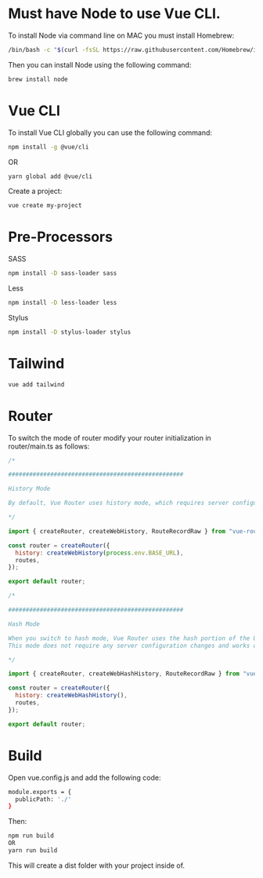 # Must have Node to use Vue CLI.

To install Node via command line on MAC you must install Homebrew:
```bash
/bin/bash -c "$(curl -fsSL https://raw.githubusercontent.com/Homebrew/install/HEAD/install.sh)"
```

Then you can install Node using the following command:
```bash
brew install node
```

# Vue CLI

To install Vue CLI globally you can use the following command:
```bash
npm install -g @vue/cli
```
OR
```bash
yarn global add @vue/cli
```

Create a project:
```bash
vue create my-project
```

# Pre-Processors

SASS
```bash
npm install -D sass-loader sass
```

Less
```bash
npm install -D less-loader less
```

Stylus
```bash
npm install -D stylus-loader stylus
```


# Tailwind

```bash
vue add tailwind
```
    
# Router

To switch the mode of router modify your router initialization in router/main.ts as follows:
    
```JavaScript
/*

################################################## 

History Mode

By default, Vue Router uses history mode, which requires server configuration to handle client-side routing correctly.

*/

import { createRouter, createWebHistory, RouteRecordRaw } from "vue-router";

const router = createRouter({
  history: createWebHistory(process.env.BASE_URL),
  routes,
});

export default router;

/*

##################################################

Hash Mode

When you switch to hash mode, Vue Router uses the hash portion of the URL (example.com/#/about) to handle routing.
This mode does not require any server configuration changes and works out of the box on most shared hosting servers.

*/

import { createRouter, createWebHashHistory, RouteRecordRaw } from "vue-router";

const router = createRouter({
  history: createWebHashHistory(),
  routes,
});

export default router;

```
    
# Build

Open vue.config.js and add the following code:
```bash
module.exports = {
  publicPath: './'
}
```

Then:
```bash
npm run build
OR
yarn run build
```

This will create a dist folder with your project inside of.
